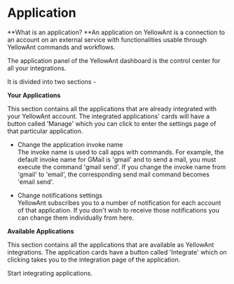 # Application

**What is an application? **An application on YellowAnt is a connection to an account on an external service with functionalities usable through YellowAnt commands and workflows.

The application panel of the YellowAnt dashboard is the control center for all your integrations.

It is divided into two sections -

**Your Applications**

This section contains all the applications that are already integrated with your YellowAnt account. The integrated applications' cards will have a button called 'Manage' which you can click to enter the settings page of that particular application.

* Change the application invoke name  
  The invoke name is used to call apps with commands. For example, the default invoke name for GMail is 'gmail' and to send a mail, you must execute the command 'gmail send'. If you change the invoke name from 'gmail' to 'email', the corresponding send mail command becomes 'email send'.

* Change notifications settings  
  YellowAnt subscribes you to a number of notification for each account of that application. If you don't wish to receive those notifications you can change them individually from here.

**Available Applications**

This section contains all the applications that are available as YellowAnt integrations. The application cards have a button called 'Integrate' which on clicking takes you to the integration page of the application. 

Start integrating applications.

